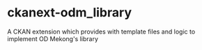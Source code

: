 # ckanext-odm_library
A CKAN extension which provides with template files and logic to implement OD Mekong's library
